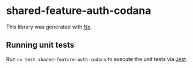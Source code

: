 # shared-feature-auth-codana

This library was generated with [Nx](https://nx.dev).

## Running unit tests

Run `nx test shared-feature-auth-codana` to execute the unit tests via [Jest](https://jestjs.io).
